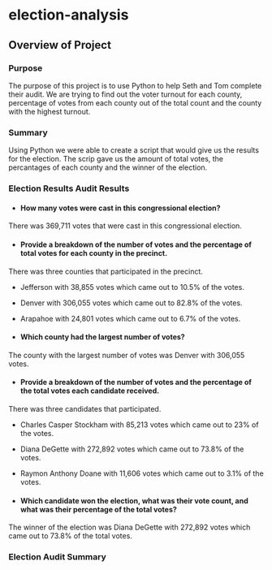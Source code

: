 # election-analysis

## Overview of Project

### Purpose
The purpose of this project is to use Python to help Seth and Tom complete their audit. We are trying to find out the voter turnout for each county, percentage of votes from each county out of the total count and the county with the highest turnout. 

### Summary
Using Python we were able to create a script that would give us the results for the election. The scrip gave us the amount of total votes, the percantages of each county and the winner of the election.  

### Election Results Audit Results

* #### How many votes were cast in this congressional election?
There was 369,711 votes that were cast in this congressional election.

* #### Provide a breakdown of the number of votes and the percentage of total votes for each county in the precinct.
There was three counties that participated in the precinct.
  * Jefferson with 38,855 votes which came out to 10.5% of the votes.
  * Denver with 306,055 votes which came out to 82.8% of the votes.
  * Arapahoe with 24,801 votes which came out to 6.7% of the votes. 
 
* #### Which county had the largest number of votes?
The county with the largest number of votes was Denver with 306,055 votes.

* #### Provide a breakdown of the number of votes and the percentage of the total votes each candidate received.
There was three candidates that participated. 
  * Charles Casper Stockham with 85,213 votes which came out to 23% of the votes.
  * Diana DeGette with 272,892 votes which came out to 73.8% of the votes.
  * Raymon Anthony Doane with 11,606 votes which came out to 3.1% of the votes. 

* #### Which candidate won the election, what was their vote count, and what was their percentage of the total votes?
The winner of the election was Diana DeGette with 272,892 votes which came out to 73.8% of the total votes. 

### Election Audit Summary

